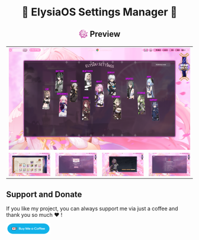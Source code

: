 <div align="center">

# 🌸 ElysiaOS Settings Manager 🌸

<h2><sub><img src="assets/signet.png" alt="Elysia Signet" width="25" height="25" /></sub> Preview</h2>
<table align="center">
  <tr>
    <td colspan="4"><img src="assets/setting1.png"></td>
  </tr>
  <tr>
    <td colspan="1"><img src="assets/setting2.png"></td>
    <td colspan="1"><img src="assets/setting3.png"></td>
    <td colspan="1" align="center"><img src="assets/updater.png"></td>
    <td colspan="1" align="center"><img src="assets/setting4.png"></td>
  </tr>
</table>

</div>


## Support and Donate

If you like my project, you can always support me via just a coffee and thank you so much ❤️ !

<a href="https://ko-fi.com/matsuko3"><img src="assets/ko-fi.png" width="120" height="30"/></a>